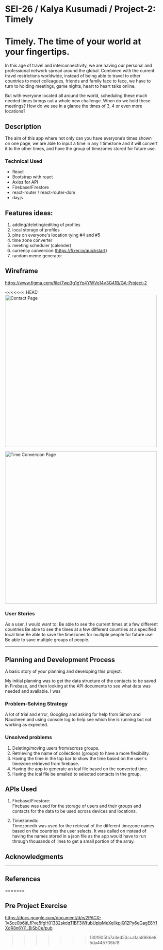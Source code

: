 # SEI-26 / Kalya Kusumadi / Project-2: Timely

# Timely. The time of your world at your fingertips.

In this age of travel and interconnectivity, we are having our personal and professional network spread around the global. Combined with the current travel restrictions worldwide, instead of being able to travel to other countries to meet colleagues, friends and family face to face, we have to turn to holding meetings, game nights, heart to heart talks online. 

But with everyone located all around the world, scheduling these much needed times brings out a whole new challenge. When do we hold these meetings? How do we see in a glance the times of 3, 4 or even more locations?

## Description

 The aim of this app where not only can you have everyone’s times shown on one page, we are able to input a time in any 1 timezone and it will convert it to the other times, and have the group of timezones stored for future use.

### Technical Used

- React
- Bootstrap with react
- Axios for API
- Firebase/Firestore
- react-router / react-router-dom
- dayjs

## Features ideas:
1. adding/deleting/editing of profiles
2. local storage of profiles
3. pins on everyone's location tying #4 and #5
4. time zone converter
5. meeting scheduler (calender)
6. currency conversion (https://fixer.io/quickstart)
7. random meme generator

## Wireframe
https://www.figma.com/file/7wp3g1gYo4YWVo14v3G41B/GA-Project-2

<<<<<<< HEAD
<img src="./images/Screenshot%202020-12-11%20at%203.30.46%20PM.png" alt="Contact Page" width="500px">  
  
<img src="./images/Screenshot%202020-12-11%20at%2011.05.31%20AM.png" alt="Time Conversion Page" width="500px">

### User Stories
As a user, I would want to:
Be able to see the current times at a few different countries
Be able to see the times at a few different countries at a specified local time
Be able to save the timezones for multiple people for future use
Be able to save multiple groups of people.

---
## Planning and Development Process

A basic story of your planning and developing this project.

My initial planning was to get the data structure of the contacts to be saved in Firebase, and then looking at the API documents to see what data was needed and available. I was 

### Problem-Solving Strategy

A lot of trial and error, Googling and asking for help from Simon and Nausheen and using console log to help see which line is running but not working as expected.

### Unsolved problems

1. Deleting/moving users from/across groups.
2. Retrieving the name of collections (groups) to have a more flexibility.
3. Having the time in the top bar to show the time based on the user's timezone retrieved from firebase.
4. Having the app to generate an ical file based on the converted time.
5. Having the ical file be emailed to selected contacts in the group.

## APIs Used

1. Firebase/Firestore:  
Firebase was used for the storage of users and their groups and contacts for the data to be used across devices and locations.

2. Timezonedb:  
Timezonedb was used for the retrieval of the different timezone names based on the countries the user selects. It was called on instead of having the names stored in a json file as the app would have to run through thousands of lines to get a small portion of the array.

## Acknowledgments


---

 ## References
=======
## Pre Project Exercise
https://docs.google.com/document/d/e/2PACX-1vSce0b6jtLfPve5fgH01332skdqTlBF3WfubUplpMeXqlIkpjQ12Py6eGagE8YfXdR8n6Yi1_BjSbCe/pub
>>>>>>> 130f905fa7a3ed53cca1aa8986e85da445706bf8
